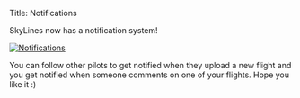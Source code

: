 Title: Notifications

SkyLines now has a notification system!

[![Notifications]({filename}/images/notifications.jpg)]({filename}/images/notifications.jpg)

You can follow other pilots to get notified when they upload a new flight and
you get notified when someone comments on one of your flights. Hope you like it
:)
